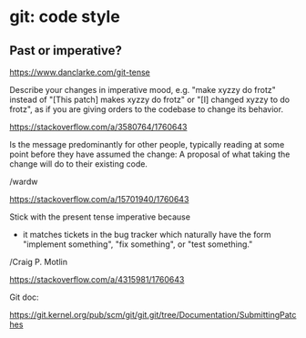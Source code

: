 # git: code style

## Past or imperative?

https://www.danclarke.com/git-tense

Describe your changes in imperative mood, e.g. "make xyzzy do frotz" instead of "[This patch] makes xyzzy do frotz" or "[I] changed xyzzy to do frotz", as if you are giving orders to the codebase to change its behavior.

https://stackoverflow.com/a/3580764/1760643

Is the message predominantly for other people, typically reading at some point before they have assumed the change: A proposal of what taking the change will do to their existing code.

/wardw

https://stackoverflow.com/a/15701940/1760643

Stick with the present tense imperative because

* it matches tickets in the bug tracker which naturally have the form "implement something", "fix something", or "test something."

/Craig P. Motlin

https://stackoverflow.com/a/4315981/1760643

Git doc:

https://git.kernel.org/pub/scm/git/git.git/tree/Documentation/SubmittingPatches
